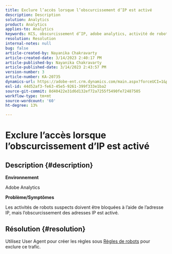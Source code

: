 ```yaml
---
title: Exclure l’accès lorsque l’obscurcissement d’IP est activé
description: Description
solution: Analytics
product: Analytics
applies-to: Analytics
keywords: KCS, obscurcissement d’IP, adobe analytics, activité de robots
resolution: Resolution
internal-notes: null
bug: false
article-created-by: Nayanika Chakravarty
article-created-date: 3/14/2023 2:40:17 PM
article-published-by: Nayanika Chakravarty
article-published-date: 3/14/2023 2:43:57 PM
version-number: 3
article-number: KA-20735
dynamics-url: https://adobe-ent.crm.dynamics.com/main.aspx?forceUCI=1&pagetype=entityrecord&etn=knowledgearticle&id=a7314f20-76c2-ed11-83ff-6045bd006a22
exl-id: 44d52af3-fe63-45e5-9261-399f333e1ba2
source-git-commit: 8d40422e31d6d132ef72a7255f5490fe72487505
workflow-type: tm+mt
source-wordcount: '60'
ht-degree: 13%

---
```


# Exclure l’accès lorsque l’obscurcissement d’IP est activé

## Description {#description}


<b>Environnement</b>

Adobe Analytics

<b>Problème/Symptômes</b>

Les activités de robots suspects doivent être bloquées à l’aide de l’adresse IP, mais l’obscurcissement des adresses IP est activé.


## Résolution {#resolution}


Utilisez User Agent pour créer les règles sous [Règles de robots](https://experienceleague.adobe.com/docs/analytics/admin/admin-tools/manage-report-suites/edit-report-suite/report-suite-general/bot-removal/bot-rules.html?lang=en) pour exclure ce trafic.

